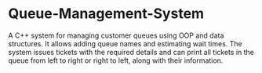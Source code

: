 # Queue-Management-System
A C++ system for managing customer queues using OOP and data structures. It allows adding queue names and estimating wait times. The system issues tickets with the required details and can print all tickets in the queue from left to right or right to left, along with their information.
